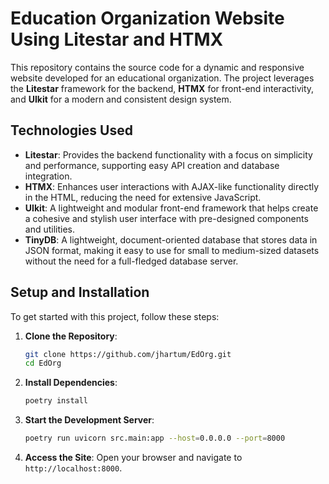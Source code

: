 # Education Organization Website Using Litestar and HTMX

This repository contains the source code for a dynamic and responsive website developed for an educational organization. 
The project leverages the **Litestar** framework for the backend, **HTMX** for front-end interactivity, and **UIkit** for a modern and consistent design system.

## Technologies Used
- **Litestar**: Provides the backend functionality with a focus on simplicity and performance, supporting easy API creation and database integration.
- **HTMX**: Enhances user interactions with AJAX-like functionality directly in the HTML, reducing the need for extensive JavaScript.
- **UIkit**: A lightweight and modular front-end framework that helps create a cohesive and stylish user interface with pre-designed components and utilities.
- **TinyDB**: A lightweight, document-oriented database that stores data in JSON format, making it easy to use for small to medium-sized datasets without the need for a full-fledged database server.

## Setup and Installation
To get started with this project, follow these steps:

1. **Clone the Repository**:
   ```bash
   git clone https://github.com/jhartum/EdOrg.git
   cd EdOrg
   ```

2. **Install Dependencies**:
   ```bash
   poetry install 
   ```

3. **Start the Development Server**:
   ```bash
   poetry run uvicorn src.main:app --host=0.0.0.0 --port=8000
   ```

4. **Access the Site**: Open your browser and navigate to `http://localhost:8000`.

